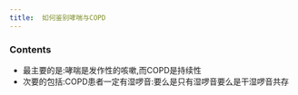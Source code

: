 ```yaml
---
title:  如何鉴别哮喘与COPD
--- 
```


### Contents
- 最主要的是:哮喘是发作性的咳嗽,而COPD是持续性
- 次要的包括:COPD患者一定有湿啰音:要么是只有湿啰音要么是干湿啰音共存
